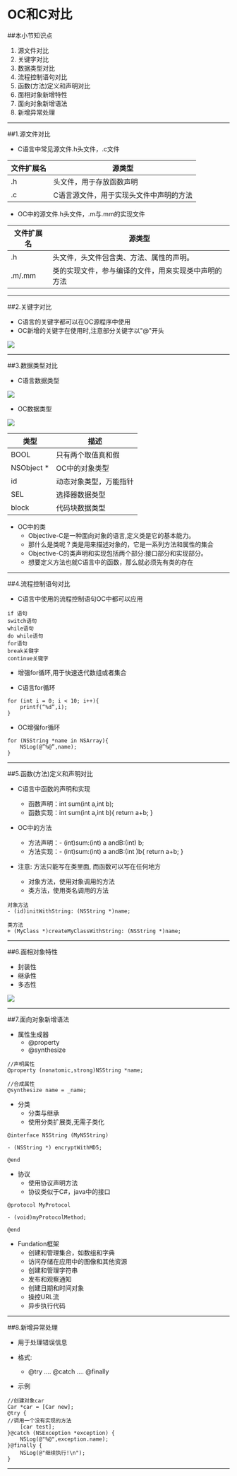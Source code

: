 # OC和C对比
##本小节知识点
1. 源文件对比
2. 关键字对比
3. 数据类型对比
4. 流程控制语句对比
5. 函数(方法)定义和声明对比
6. 面相对象新增特性
7. 面向对象新增语法
8. 新增异常处理

---

##1.源文件对比
- C语言中常见源文件.h头文件，.c文件

|文件扩展名|源类型|
|---|---|
|.h|头文件，用于存放函数声明|
|.c|C语言源文件，用于实现头文件中声明的方法|


- OC中的源文件.h头文件，.m与.mm的实现文件

|文件扩展名|源类型|
|---|---|
|.h|头文件，头文件包含类、方法、属性的声明。|
|.m/.mm|类的实现文件，参与编译的文件，用来实现类中声明的方法|

---

##2.关键字对比
- C语言的关键字都可以在OC源程序中使用
- OC新增的关键字在使用时,注意部分关键字以"@"开头

![](images/ocDay1/a1/gjzdb.png)

---

##3.数据类型对比
- C语言数据类型

![](images/ocDay1/a1/数据类型.png)
- OC数据类型

![](images/ocDay1/a1/数据类型2.png)

|类型|描述|
|---|---|
|BOOL|只有两个取值真和假|
|NSObject *|OC中的对象类型|
|id|动态对象类型，万能指针|
|SEL|选择器数据类型|
|block|代码块数据类型|

- OC中的类
    + Objective-C是一种面向对象的语言,定义类是它的基本能力。
    + 那什么是类呢？类是用来描述对象的，它是一系列方法和属性的集合
    + Objective-C的类声明和实现包括两个部分:接口部分和实现部分。
    + 想要定义方法也就C语言中的函数，那么就必须先有类的存在

---

##4.流程控制语句对比
- C语言中使用的流程控制语句OC中都可以应用
```objc
if 语句
switch语句
while语句
do while语句
for语句
break关键字
continue关键字
```
- 增强for循环,用于快速迭代数组或者集合

- C语言for循环
```objc
for (int i = 0; i < 10; i++){
    printf(“%d”,i);
}
```
- OC增强for循环
```objc
for (NSString *name in NSArray){
    NSLog(@”%@”,name);
}
```

---


##5.函数(方法)定义和声明对比
- C语言中函数的声明和实现
    + 函数声明：int sum(int a,int b);
    + 函数实现：int sum(int a,int b){  return a+b; }

- OC中的方法
    + 方法声明：- (int)sum:(int) a andB:(int) b;
    + 方法实现：- (int)sum:(int) a andB:(int )b{ return a+b; }

- 注意: 方法只能写在类里面, 而函数可以写在任何地方
    + 对象方法，使用对象调用的方法
    + 类方法，使用类名调用的方法

```objc
对象方法
- (id)initWithString: (NSString *)name;

类方法
+ (MyClass *)createMyClassWithString: (NSString *)name;
```

---

##6.面相对象特性
- 封装性
- 继承性
- 多态性


![](images/ocDay1/a1/mxdx.png)

---

##7.面向对象新增语法
- 属性生成器
    + @property
    + @synthesize

```objc
//声明属性
@property (nonatomic,strong)NSString *name;

//合成属性
@synthesize name = _name;
```
- 分类
    + 分类与继承
    + 使用分类扩展类,无需子类化

```objc
@interface NSString (MyNSString)

- (NSString *) encryptWithMD5;

@end
```
- 协议
    + 使用协议声明方法
    + 协议类似于C#，java中的接口

```objc
@protocol MyProtocol

- (void)myProtocolMethod;

@end
```

- Fundation框架
    + 创建和管理集合，如数组和字典
    + 访问存储在应用中的图像和其他资源
    + 创建和管理字符串
    + 发布和观察通知
    + 创建日期和时间对象
    + 操控URL流
    + 异步执行代码

---

##8.新增异常处理
- 用于处理错误信息
- 格式:
    + @try .... @catch .... @finally

- 示例

```objc
//创建对象car
Car *car = [Car new];
@try {
//调用一个没有实现的方法
    [car test];
}@catch (NSException *exception) {
    NSLog(@"%@",exception.name);
}@finally {
    NSLog(@"继续执行!\n");
}
```
---
